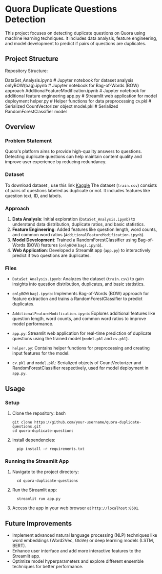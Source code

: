 # Quora Duplicate Questions Detection

This project focuses on detecting duplicate questions on Quora using machine learning techniques. It includes data analysis, feature engineering, and model development to predict if pairs of questions are duplicates.

## Project Structure

Repository Structure:

DataSet_Analysis.ipynb # Jupyter notebook for dataset analysis
onlyBOW(bag).ipynb # Jupyter notebook for Bag-of-Words (BOW) approach
AdditionalFeatureModification.ipynb # Jupyter notebook for additional feature engineering
app.py # Streamlit web application for model deployment
helper.py # Helper functions for data preprocessing
cv.pkl # Serialized CountVectorizer object
model.pkl # Serialized RandomForestClassifier model


## Overview

### Problem Statement
Quora's platform aims to provide high-quality answers to questions. Detecting duplicate questions can help maintain content quality and improve user experience by reducing redundancy.

### Dataset
To download dataset , use this link [Kaggle](https://www.kaggle.com/c/quora-question-pairs/data#)
The dataset (`train.csv`) consists of pairs of questions labeled as duplicate or not. It includes features like question text, ID, and labels.

### Approach
1. **Data Analysis**: Initial exploration (`DataSet_Analysis.ipynb`) to understand data distribution, duplicate ratios, and basic statistics.
2. **Feature Engineering**: Added features like question length, word counts, and common word ratios (`AdditionalFeatureModification.ipynb`).
3. **Model Development**: Trained a RandomForestClassifier using Bag-of-Words (BOW) features (`onlyBOW(bag).ipynb`).
4. **Web Application**: Developed a Streamlit app (`app.py`) to interactively predict if two questions are duplicates.

### Files

- `DataSet_Analysis.ipynb`: Analyzes the dataset (`train.csv`) to gain insights into question distribution, duplicates, and basic statistics.

- `onlyBOW(bag).ipynb`: Implements Bag-of-Words (BOW) approach for feature extraction and trains a RandomForestClassifier to predict duplicates.

- `AdditionalFeatureModification.ipynb`: Explores additional features like question length, word counts, and common word ratios to improve model performance.

- `app.py`: Streamlit web application for real-time prediction of duplicate questions using the trained model (`model.pkl` and `cv.pkl`).

- `helper.py`: Contains helper functions for preprocessing and creating input features for the model.

- `cv.pkl` and `model.pkl`: Serialized objects of CountVectorizer and RandomForestClassifier respectively, used for model deployment in `app.py`.

## Usage

### Setup

1. Clone the repository:
   bash

       git clone https://github.com/your-username/quora-duplicate-questions.git
       cd quora-duplicate-questions

3. Install dependencies:

         pip install -r requirements.txt

### Running the Streamlit App

1. Navigate to the project directory:

         cd quora-duplicate-questions

2. Run the Streamlit app:

         streamlit run app.py
3. Access the app in your web browser at `http://localhost:8501`.

## Future Improvements

* Implement advanced natural language processing (NLP) techniques like word embeddings (Word2Vec, GloVe) or deep learning models (LSTM, BERT).
* Enhance user interface and add more interactive features to the Streamlit app.
* Optimize model hyperparameters and explore different ensemble techniques for better performance.

